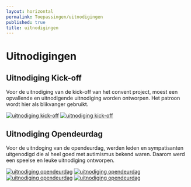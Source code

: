 ```yaml
---
layout: horizontal
permalink: Toepassingen/uitnodigingen
published: true
title: uitnodigingen
---
```


# Uitnodigingen

## Uitnodiging Kick-off
Voor de uitnodiging van de kick-off van het convent project, moest een opvallende en uitnodigende uitnodiging worden ontworpen. Het patroon wordt hier als blikvanger gebruikt.

<a href="{{site.url}}/1718-3CMO-BaP-marigiel/assets/images/toepassingen/uitnodiging1-1.png" data-lightbox="image-1" data-title="uitnodiging kick-off"><img src="{{site.url}}/1718-3CMO-BaP-marigiel/assets/images/toepassingen/uitnodiging1-1.png" alt="uitnodiging kick-off" class="w-75"></a>
<a href="{{site.url}}/1718-3CMO-BaP-marigiel/assets/images/toepassingen/uitnodiging1-2.png" data-lightbox="image-1" data-title="uitnodiging kick-off"><img src="{{site.url}}/1718-3CMO-BaP-marigiel/assets/images/toepassingen/uitnodiging1-2.png" alt="uitnodiging kick-off" class="w-75"></a>

## Uitnodiging Opendeurdag
    
Voor de uitndoging van de opendeurdag, werden leden en sympatisanten uitgenodigd die al heel goed met autimismus bekend waren. Daarom werd een speelse en leuke uitnodiging ontworpen.

<a href="{{site.url}}/1718-3CMO-BaP-marigiel/assets/images/toepassingen/uitnodiging2-1.png" data-lightbox="image-1" data-title="uitnodiging opendeurdag"><img src="{{site.url}}/1718-3CMO-BaP-marigiel/assets/images/toepassingen/uitnodiging2-1.png" alt="uitnodiging opendeurdag" class="w-75"></a>
<a href="{{site.url}}/1718-3CMO-BaP-marigiel/assets/images/toepassingen/uitnodiging2-2.png" data-lightbox="image-1" data-title="uitnodiging opendeurdag"><img src="{{site.url}}/1718-3CMO-BaP-marigiel/assets/images/toepassingen/uitnodiging2-2.png" alt="uitnodiging opendeurdag" class="w-75"></a>
<a href="{{site.url}}/1718-3CMO-BaP-marigiel/assets/images/toepassingen/uitnodiging2-3.png" data-lightbox="image-1" data-title="uitnodiging opendeurdag"><img src="{{site.url}}/1718-3CMO-BaP-marigiel/assets/images/toepassingen/uitnodiging2-3.png" alt="uitnodiging opendeurdag" class="w-75"></a>
<a href="{{site.url}}/1718-3CMO-BaP-marigiel/assets/images/toepassingen/uitnodiging2-4.png" data-lightbox="image-1" data-title="uitnodiging opendeurdag"><img src="{{site.url}}/1718-3CMO-BaP-marigiel/assets/images/toepassingen/uitnodiging2-4.png" alt="uitnodiging opendeurdag" class="w-75"></a>